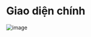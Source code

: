 # Giao diện chính

![image](https://user-images.githubusercontent.com/110179869/194837899-84a42fd6-4fe1-4e9f-82bd-be60885e17a8.png)
